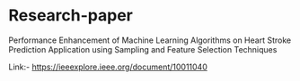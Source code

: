 # Research-paper
Performance Enhancement of Machine Learning Algorithms on Heart Stroke Prediction Application using Sampling and Feature Selection Techniques

Link:- https://ieeexplore.ieee.org/document/10011040
